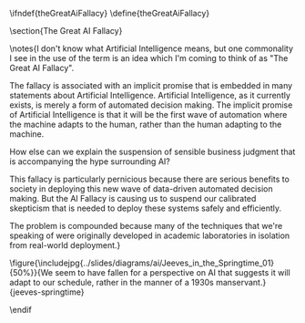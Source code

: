 \ifndef{theGreatAiFallacy}
\define{theGreatAiFallacy}

\section{The Great AI Fallacy}

\notes{I don't know what Artificial Intelligence means, but one commonality I
see in the use of the term is an idea which I'm coming to think of as "The Great AI
Fallacy".

The fallacy is associated with an implicit promise that is embedded in
many statements about Artificial Intelligence. Artificial Intelligence,
as it currently exists, is merely a form of automated decision making.
The implicit promise of Artificial Intelligence is that it will be the
first wave of automation where the machine adapts to the human, rather
than the human adapting to the machine.

How else can we explain the suspension of sensible business judgment
that is accompanying the hype surrounding AI?

This fallacy is particularly pernicious because there are serious
benefits to society in deploying this new wave of data-driven automated
decision making. But the AI Fallacy is causing us to suspend our
calibrated skepticism that is needed to deploy these systems safely and
efficiently.

The problem is compounded because many of the techniques that we're
speaking of were originally developed in academic laboratories in
isolation from real-world deployment.}

\figure{\includejpg{../slides/diagrams/ai/Jeeves_in_the_Springtime_01}{50%}}{We seem to have fallen for a perspective on AI that suggests it will adapt to our schedule, rather in the manner of a 1930s manservant.}{jeeves-springtime}

\endif
